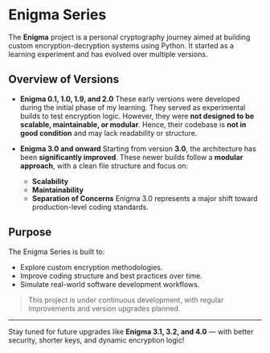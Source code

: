 # Enigma Series

The **Enigma** project is a personal cryptography journey aimed at building custom encryption-decryption systems using Python. It started as a learning experiment and has evolved over multiple versions.

## Overview of Versions

- **Enigma 0.1, 1.0, 1.9, and 2.0** 
  These early versions were developed during the initial phase of my learning. They served as experimental builds to test encryption logic. 
  However, they were **not designed to be scalable, maintainable, or modular**. 
  Hence, their codebase is **not in good condition** and may lack readability or structure.

- **Enigma 3.0 and onward** 
  Starting from version **3.0**, the architecture has been **significantly improved**. 
  These newer builds follow a **modular approach**, with a clean file structure and focus on:
  - **Scalability**
  - **Maintainability**
  - **Separation of Concerns** 
  Enigma 3.0 represents a major shift toward production-level coding standards.

## Purpose

The Enigma Series is built to:
- Explore custom encryption methodologies.
- Improve coding structure and best practices over time.
- Simulate real-world software development workflows.

> This project is under continuous development, with regular improvements and version upgrades planned.

---

Stay tuned for future upgrades like **Enigma 3.1, 3.2, and 4.0** — with better security, shorter keys, and dynamic encryption logic!

